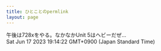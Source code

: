 ```yaml
---
title: ひとことのpermlink
layout: page
---
```

<div class="box" dt="1686996862419">
  午後は728xをやる。なかなかUnit 5はヘビーだぜ…
  <div class="content is-small">Sat Jun 17 2023 19:14:22 GMT+0900 (Japan Standard Time)</div>
</div>